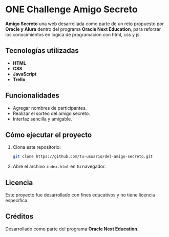# ONE Challenge Amigo Secreto

**Amigo Secreto** una web desarrollada como parte de un reto propuesto por **Oracle y Alura** dentro del programa **Oracle Next Education**, para reforzar los conocimientos en logica de programacion con html, css y js.

## Tecnologías utilizadas
- **HTML**
- **CSS**
- **JavaScript**
- **Trello**


## Funcionalidades
- Agregar nombres de participantes.
- Realizar el sorteo del amigo secreto.
- Interfaz sencilla y amigable.

## Cómo ejecutar el proyecto
1. Clona este repositorio:
   ```bash
   git clone https://github.com/tu-usuario/del-amigo-secreto.git
   ```
2. Abre el archivo `index.html` en tu navegador.

## Licencia
Este proyecto fue desarrollado con fines educativos y no tiene licencia específica.

## Créditos
Desarrollado como parte del programa **Oracle Next Education**.

